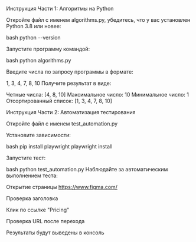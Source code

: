 Инструкция Части 1: Алгоритмы на Python

Откройте файл с именем algorithms.py, убедитесь, что у вас установлен Python 3.8 или новее:

bash
python --version

Запустите программу командой:

bash
python algorithms.py

Введите числа по запросу программы в формате:

1, 3, 4, 7, 8, 10
Получите результат в виде:

Четные числа: [4, 8, 10]
Максимальное число: 10
Минимальное число: 1
Отсортированный список: [1, 3, 4, 7, 8, 10]

Инструкция Части 2: Автоматизация тестирования

Откройте файл с именем test_automation.py

Установите зависимости:

bash
pip install playwright
playwright install

Запустите тест:

bash
python test_automation.py
Наблюдайте за автоматическим выполнением теста:

Открытие страницы https://www.figma.com/

Проверка заголовка

Клик по ссылке "Pricing"

Проверка URL после перехода

Результаты будут выведены в консоль
